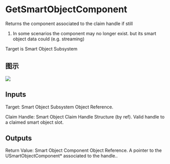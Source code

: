 # GetSmartObjectComponent

Returns the component associated to the claim handle if still

  1. In some scenarios the component may no longer exist. but its smart object data could (e.g. streaming)





Target is Smart Object Subsystem

## 图示

![]($-20221218-20592312.png)

## Inputs

Target: Smart Object Subsystem Object Reference.

Claim Handle: Smart Object Claim Handle Structure (by ref). Valid handle to a claimed smart object slot.  

## Outputs

Return Value: Smart Object Component Object Reference. A pointer to the USmartObjectComponent* associated to the handle..

